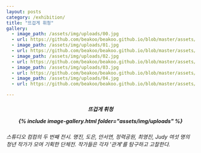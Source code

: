 ```yaml
---
layout: posts
category: /exhibition/
title: "뜨겁게 휘청"
gallery: 
  - image_path: /assets/img/uploads/00.jpg
  - url: https://github.com/beakoo/beakoo.github.io/blob/master/assets/img/uploads/00.jpg
  - image_path: /assets/img/uploads/01.jpg
  - url: https://github.com/beakoo/beakoo.github.io/blob/master/assets/img/uploads/01.jpg
  - image_path: /assets/img/uploads/02.jpg
  - url: https://github.com/beakoo/beakoo.github.io/blob/master/assets/img/uploads/02.jpg
  - image_path: /assets/img/uploads/03.jpg
  - url: https://github.com/beakoo/beakoo.github.io/blob/master/assets/img/uploads/03.jpg
  - image_path: /assets/img/uploads/04.jpg
  - url: https://github.com/beakoo/beakoo.github.io/blob/master/assets/img/uploads/04.jpg

---
```

<center><h5> 뜨겁게 휘청
  
  {% include image-gallery.html folder="assets/img/uploads" %}
  
  <h6><div style="text-align: left"> 스튜디오 컴컴의 두 번째 전시. 명진, 도은, 안서연, 정력공원, 최영진, Judy 여섯 명의 청년 작가가 모여 기획한 단체전. 작가들은 각자 '관계'를 탐구하고 고찰한다.
        
                        
                        
